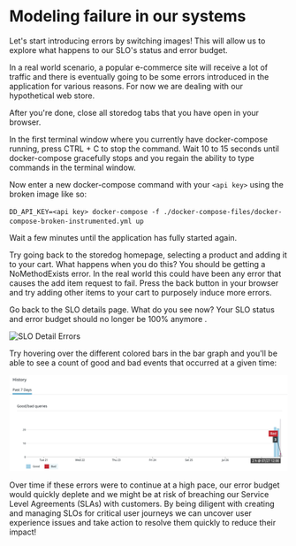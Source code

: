 # Modeling failure in our systems

Let's start introducing errors by switching images! This will allow us to explore what happens to our SLO's status and error budget. 
 
In a real world scenario, a popular e-commerce site will receive a lot of traffic and there is eventually going to be some errors introduced in the application for various reasons. For now we are dealing with our hypothetical web store. 

After you're done, close all storedog tabs that you have open in your browser.
 
In the first terminal window where you currently have docker-compose running, press CTRL + C to stop the command. Wait 10 to 15 seconds until docker-compose gracefully stops and you regain the ability to type commands in the terminal window.

Now enter a new docker-compose command with your `<api key>` using the broken image like so:

`DD_API_KEY=<api key> docker-compose -f ./docker-compose-files/docker-compose-broken-instrumented.yml up`

Wait a few minutes until the application has fully started again.
 
Try going back to the storedog homepage, selecting a product and adding it to your cart. What happens when you do this? You should be getting a NoMethodExists error. In the real world this could have been any error that causes the add item request to fail. Press the back button in your browser and try adding other items to your cart to purposely induce more errors.
 
Go back to the SLO details page. What do you see now? Your SLO status and error budget should no longer be 100% anymore .

![SLO Detail Errors](../assets/details-errors.png)
 
Try hovering over the different colored bars in the bar graph and you'll be able to see a count of good and bad events that occurred at a given time: 

![Bar Graph Errors](../assets/graph-errors.png)

Over time if these errors were to continue at a high pace, our error budget would quickly deplete and we might be at risk of breaching our Service Level Agreements (SLAs) with customers. By being diligent with creating and managing SLOs for critical user journeys we can uncover user experience issues and take action to resolve them quickly to reduce their impact!
